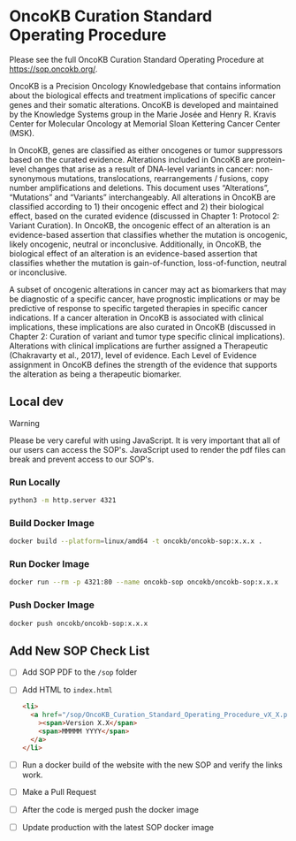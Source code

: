 # OncoKB Curation Standard Operating Procedure

Please see the full OncoKB Curation Standard Operating Procedure at https://sop.oncokb.org/.

OncoKB is a Precision Oncology Knowledgebase that contains information about the biological effects and treatment implications of specific cancer genes and their somatic alterations. OncoKB is developed and maintained by the Knowledge Systems group in the Marie Josée and Henry R. Kravis Center for Molecular Oncology at Memorial Sloan Kettering Cancer Center (MSK).

In OncoKB, genes are classified as either oncogenes or tumor suppressors based on the curated evidence. Alterations included in OncoKB are protein-level changes that arise as a result of DNA-level variants in cancer: non-synonymous mutations, translocations, rearrangements / fusions, copy number amplifications and deletions. This document uses “Alterations”, “Mutations” and “Variants” interchangeably. All alterations in OncoKB are classified according to 1) their oncogenic effect and 2) their biological effect, based on the curated evidence (discussed in Chapter 1: Protocol 2: Variant Curation). In OncoKB, the oncogenic effect of an alteration is an evidence-based assertion that classifies whether the mutation is oncogenic, likely oncogenic, neutral or inconclusive. Additionally, in OncoKB, the biological effect of an alteration is an evidence-based assertion that classifies whether the mutation is gain-of-function, loss-of-function, neutral or inconclusive.

A subset of oncogenic alterations in cancer may act as biomarkers that may be diagnostic of a specific cancer, have prognostic implications or may be predictive of response to specific targeted therapies in specific cancer indications. If a cancer alteration in OncoKB is associated with clinical implications, these implications are also curated in OncoKB (discussed in Chapter 2: Curation of variant and tumor type specific clinical implications). Alterations with clinical implications are further assigned a Therapeutic (Chakravarty et al., 2017), level of evidence. Each Level of Evidence assignment in OncoKB defines the strength of the evidence that supports the alteration as being a therapeutic biomarker.

## Local dev

> [!WARNING]
> Please be very careful with using JavaScript. It is very important that all
> of our users can access the SOP's. JavaScript used to render the pdf files
> can break and prevent access to our SOP's.

### Run Locally

```sh
python3 -m http.server 4321
```

### Build Docker Image

```sh
docker build --platform=linux/amd64 -t oncokb/oncokb-sop:x.x.x .
```

### Run Docker Image

```sh
docker run --rm -p 4321:80 --name oncokb-sop oncokb/oncokb-sop:x.x.x
```

### Push Docker Image

```sh
docker push oncokb/oncokb-sop:x.x.x
```

## Add New SOP Check List

- [ ] Add SOP PDF to the `/sop` folder
- [ ] Add HTML to `index.html`

  ```html
  <li>
    <a href="/sop/OncoKB_Curation_Standard_Operating_Procedure_vX_X.pdf"
      ><span>Version X.X</span>
      <span>MMMMM YYYY</span>
    </a>
  </li>
  ```

- [ ] Run a docker build of the website with the new SOP and verify the links work.
- [ ] Make a Pull Request
- [ ] After the code is merged push the docker image
- [ ] Update production with the latest SOP docker image
